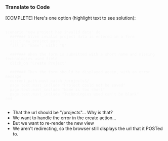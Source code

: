 ### Translate to Code

[COMPLETE] Here's one option (highlight text to see solution):
<pre style="color: #f7f7f7">
  <code>
scenario "new project has invalid data" do
  ####### Given invalid project data is entered in a form
  visit new_project_path
  fill_in "Name", with: "Q"

  ####### When the form is submitted with a short name and missing technologies_used field
  click_on "Create Project"

  ####### Then the form should be displayed again, with an error message
  current_path.must_match /projects$/
  page.text.must_include "Project could not be saved"
  page.text.must_include "Name is too short"
  page.text.must_include "Technologies used can't be blank"
end
  </code>
</pre>
- That the url should be "/projects"... Why is that?
- We want to handle the error in the create action...
- But we want to re-render the new view
- We aren't redirecting, so the browser still displays the url that it POSTed to.
